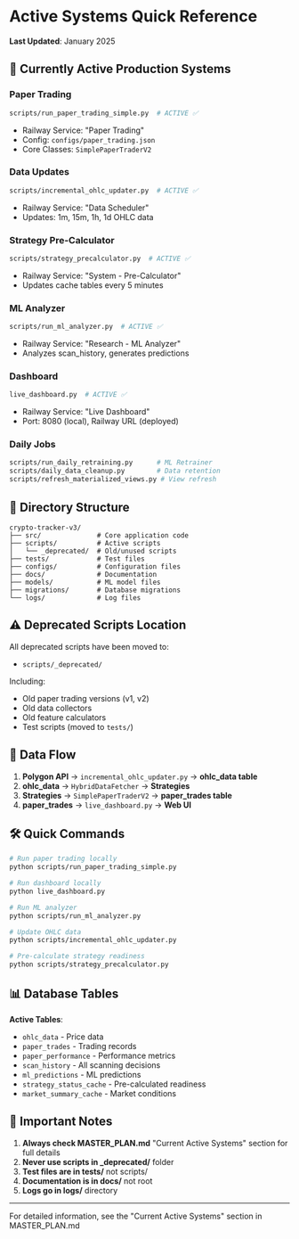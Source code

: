 # Active Systems Quick Reference

**Last Updated**: January 2025

## 🚀 Currently Active Production Systems

### Paper Trading
```bash
scripts/run_paper_trading_simple.py  # ACTIVE ✅
```
- Railway Service: "Paper Trading"
- Config: `configs/paper_trading.json`
- Core Classes: `SimplePaperTraderV2`

### Data Updates
```bash
scripts/incremental_ohlc_updater.py  # ACTIVE ✅
```
- Railway Service: "Data Scheduler"
- Updates: 1m, 15m, 1h, 1d OHLC data

### Strategy Pre-Calculator
```bash
scripts/strategy_precalculator.py  # ACTIVE ✅
```
- Railway Service: "System - Pre-Calculator"
- Updates cache tables every 5 minutes

### ML Analyzer
```bash
scripts/run_ml_analyzer.py  # ACTIVE ✅
```
- Railway Service: "Research - ML Analyzer"
- Analyzes scan_history, generates predictions

### Dashboard
```bash
live_dashboard.py  # ACTIVE ✅
```
- Railway Service: "Live Dashboard"
- Port: 8080 (local), Railway URL (deployed)

### Daily Jobs
```bash
scripts/run_daily_retraining.py      # ML Retrainer
scripts/daily_data_cleanup.py        # Data retention
scripts/refresh_materialized_views.py # View refresh
```

## 📁 Directory Structure

```
crypto-tracker-v3/
├── src/              # Core application code
├── scripts/          # Active scripts
│   └── _deprecated/  # Old/unused scripts
├── tests/            # Test files
├── configs/          # Configuration files
├── docs/             # Documentation
├── models/           # ML model files
├── migrations/       # Database migrations
└── logs/             # Log files
```

## ⚠️ Deprecated Scripts Location

All deprecated scripts have been moved to:
- `scripts/_deprecated/`

Including:
- Old paper trading versions (v1, v2)
- Old data collectors
- Old feature calculators
- Test scripts (moved to `tests/`)

## 🔄 Data Flow

1. **Polygon API** → `incremental_ohlc_updater.py` → **ohlc_data table**
2. **ohlc_data** → `HybridDataFetcher` → **Strategies**
3. **Strategies** → `SimplePaperTraderV2` → **paper_trades table**
4. **paper_trades** → `live_dashboard.py` → **Web UI**

## 🛠️ Quick Commands

```bash
# Run paper trading locally
python scripts/run_paper_trading_simple.py

# Run dashboard locally
python live_dashboard.py

# Run ML analyzer
python scripts/run_ml_analyzer.py

# Update OHLC data
python scripts/incremental_ohlc_updater.py

# Pre-calculate strategy readiness
python scripts/strategy_precalculator.py
```

## 📊 Database Tables

**Active Tables**:
- `ohlc_data` - Price data
- `paper_trades` - Trading records
- `paper_performance` - Performance metrics
- `scan_history` - All scanning decisions
- `ml_predictions` - ML predictions
- `strategy_status_cache` - Pre-calculated readiness
- `market_summary_cache` - Market conditions

## 🚨 Important Notes

1. **Always check MASTER_PLAN.md** "Current Active Systems" section for full details
2. **Never use scripts in _deprecated/** folder
3. **Test files are in tests/** not scripts/
4. **Documentation is in docs/** not root
5. **Logs go in logs/** directory

---

For detailed information, see the "Current Active Systems" section in MASTER_PLAN.md
